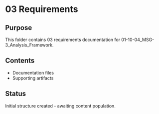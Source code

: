 # 03 Requirements

## Purpose
This folder contains 03 requirements documentation for 01-10-04_MSG-3_Analysis_Framework.

## Contents
- Documentation files
- Supporting artifacts

## Status
Initial structure created - awaiting content population.
